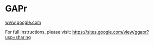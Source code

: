 # GAPr
www.google.com

For full instructions, please visit:
https://sites.google.com/view/ggapr?usp=sharing
